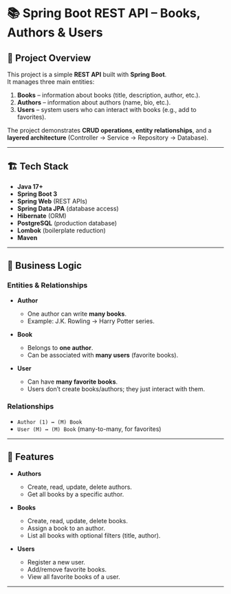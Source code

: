 # 📚 Spring Boot REST API – Books, Authors & Users

## 📝 Project Overview
This project is a simple **REST API** built with **Spring Boot**.  
It manages three main entities:

1. **Books** – information about books (title, description, author, etc.).
2. **Authors** – information about authors (name, bio, etc.).
3. **Users** – system users who can interact with books (e.g., add to favorites).

The project demonstrates **CRUD operations**, **entity relationships**, and a **layered architecture** (Controller → Service → Repository → Database).

---

## 🏗️ Tech Stack
- **Java 17+**
- **Spring Boot 3**
- **Spring Web** (REST APIs)
- **Spring Data JPA** (database access)
- **Hibernate** (ORM)
- **PostgreSQL** (production database)
- **Lombok** (boilerplate reduction)
- **Maven**

---

## 🔑 Business Logic

### Entities & Relationships
- **Author**
    - One author can write **many books**.
    - Example: J.K. Rowling → Harry Potter series.

- **Book**
    - Belongs to **one author**.
    - Can be associated with **many users** (favorite books).

- **User**
    - Can have **many favorite books**.
    - Users don’t create books/authors; they just interact with them.

### Relationships
- `Author (1) ↔ (M) Book`
- `User (M) ↔ (M) Book` (many-to-many, for favorites)

---

## 🚀 Features
- **Authors**
    - Create, read, update, delete authors.
    - Get all books by a specific author.

- **Books**
    - Create, read, update, delete books.
    - Assign a book to an author.
    - List all books with optional filters (title, author).

- **Users**
    - Register a new user.
    - Add/remove favorite books.
    - View all favorite books of a user.

---

